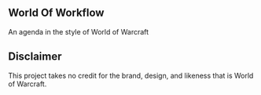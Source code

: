 ## World Of Workflow
An agenda in the style of World of Warcraft

## Disclaimer

This project takes no credit for the brand, design, and likeness that is World of Warcraft.
